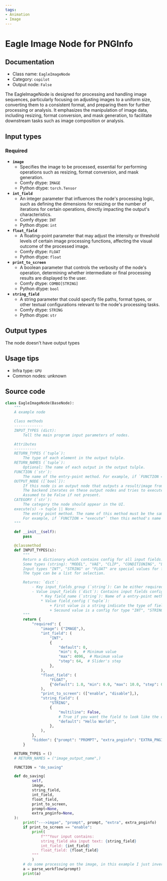 ```yaml
---
tags:
- Animation
- Image
---
```


# Eagle Image Node for PNGInfo
## Documentation
- Class name: `EagleImageNode`
- Category: `copilot`
- Output node: `False`

The EagleImageNode is designed for processing and handling image sequences, particularly focusing on adjusting images to a uniform size, converting them to a consistent format, and preparing them for further processing or analysis. It emphasizes the manipulation of image data, including resizing, format conversion, and mask generation, to facilitate downstream tasks such as image composition or analysis.
## Input types
### Required
- **`image`**
    - Specifies the image to be processed, essential for performing operations such as resizing, format conversion, and mask generation.
    - Comfy dtype: `IMAGE`
    - Python dtype: `torch.Tensor`
- **`int_field`**
    - An integer parameter that influences the node's processing logic, such as defining the dimensions for resizing or the number of iterations for certain operations, directly impacting the output's characteristics.
    - Comfy dtype: `INT`
    - Python dtype: `int`
- **`float_field`**
    - A floating-point parameter that may adjust the intensity or threshold levels of certain image processing functions, affecting the visual outcome of the processed image.
    - Comfy dtype: `FLOAT`
    - Python dtype: `float`
- **`print_to_screen`**
    - A boolean parameter that controls the verbosity of the node's operation, determining whether intermediate or final processing results are displayed to the user.
    - Comfy dtype: `COMBO[STRING]`
    - Python dtype: `bool`
- **`string_field`**
    - A string parameter that could specify file paths, format types, or other textual configurations relevant to the node's processing tasks.
    - Comfy dtype: `STRING`
    - Python dtype: `str`
## Output types
The node doesn't have output types
## Usage tips
- Infra type: `GPU`
- Common nodes: unknown


## Source code
```python
class EagleImageNode(BaseNode):
    """
    A example node

    Class methods
    -------------
    INPUT_TYPES (dict):
        Tell the main program input parameters of nodes.

    Attributes
    ----------
    RETURN_TYPES (`tuple`):
        The type of each element in the output tulple.
    RETURN_NAMES (`tuple`):
        Optional: The name of each output in the output tulple.
    FUNCTION (`str`):
        The name of the entry-point method. For example, if `FUNCTION = "execute"` then it will run Example().execute()
    OUTPUT_NODE ([`bool`]):
        If this node is an output node that outputs a result/image from the graph. The SaveImage node is an example.
        The backend iterates on these output nodes and tries to execute all their parents if their parent graph is properly connected.
        Assumed to be False if not present.
    CATEGORY (`str`):
        The category the node should appear in the UI.
    execute(s) -> tuple || None:
        The entry point method. The name of this method must be the same as the value of property `FUNCTION`.
        For example, if `FUNCTION = "execute"` then this method's name must be `execute`, if `FUNCTION = "foo"` then it must be `foo`.
    """

    def __init__(self):
        pass

    @classmethod
    def INPUT_TYPES(s):
        """
        Return a dictionary which contains config for all input fields.
        Some types (string): "MODEL", "VAE", "CLIP", "CONDITIONING", "LATENT", "IMAGE", "INT", "STRING", "FLOAT".
        Input types "INT", "STRING" or "FLOAT" are special values for fields on the node.
        The type can be a list for selection.

        Returns: `dict`:
            - Key input_fields_group (`string`): Can be either required, hidden or optional. A node class must have property `required`
            - Value input_fields (`dict`): Contains input fields config:
                * Key field_name (`string`): Name of a entry-point method's argument
                * Value field_config (`tuple`):
                    + First value is a string indicate the type of field or a list for selection.
                    + Secound value is a config for type "INT", "STRING" or "FLOAT".
        """
        return {
            "required": {
                "image": ("IMAGE",),
                "int_field": (
                    "INT",
                    {
                        "default": 0,
                        "min": 0,  # Minimum value
                        "max": 4096,  # Maximum value
                        "step": 64,  # Slider's step
                    },
                ),
                "float_field": (
                    "FLOAT",
                    {"default": 1.0, "min": 0.0, "max": 10.0, "step": 0.01},
                ),
                "print_to_screen": (["enable", "disable"],),
                "string_field": (
                    "STRING",
                    {
                        "multiline": False,
                        # True if you want the field to look like the one on the ClipTextEncode node
                        "default": "Hello World!",
                    },
                ),
            },
            "hidden": {"prompt": "PROMPT", "extra_pnginfo": "EXTRA_PNGINFO"},
        }

    RETURN_TYPES = ()
    # RETURN_NAMES = ("image_output_name",)

    FUNCTION = "do_saving"

    def do_saving(
            self,
            image,
            string_field,
            int_field,
            float_field,
            print_to_screen,
            prompt=None,
            extra_pnginfo=None,
    ):
        print("--->imgae", "prompt", prompt, "extra", extra_pnginfo)
        if print_to_screen == "enable":
            print(
                f"""Your input contains:
                string_field aka input text: {string_field}
                int_field: {int_field}
                float_field: {float_field}
            """
            )
        # do some processing on the image, in this example I just invert it
        a = parse_workflow(prompt)
        print(a)

```
